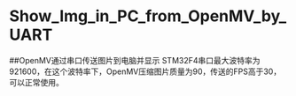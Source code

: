 ﻿# Show_Img_in_PC_from_OpenMV_by_UART
##OpenMV通过串口传送图片到电脑并显示
STM32F4串口最大波特率为921600，在这个波特率下，OpenMV压缩图片质量为90，传送的FPS高于30，可以正常使用。
